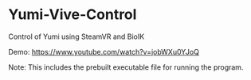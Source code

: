 # Yumi-Vive-Control
 Control of Yumi using SteamVR and BioIK

Demo: https://www.youtube.com/watch?v=jobWXu0YJoQ

Note: This includes the prebuilt executable file for running the program.

